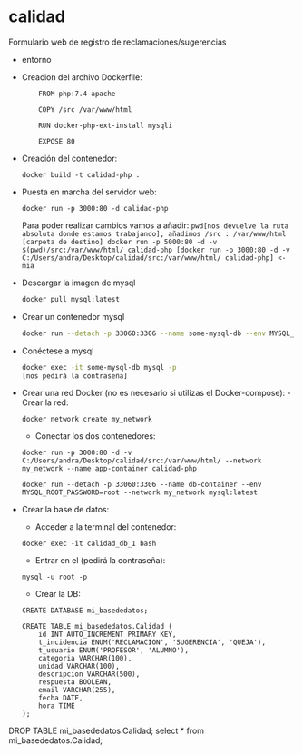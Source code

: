 # calidad
Formulario web de registro de reclamaciones/sugerencias

- entorno

 * Creacion del archivo Dockerfile:
    ```
        FROM php:7.4-apache

        COPY /src /var/www/html

        RUN docker-php-ext-install mysqli

        EXPOSE 80
    ```
* Creación del contenedor:
    ```
    docker build -t calidad-php .
    ```
* Puesta en marcha del servidor web:
    ```
    docker run -p 3000:80 -d calidad-php
    ```
    Para poder realizar cambios vamos a añadir:
        ```
        pwd[nos devuelve la ruta absoluta donde estamos trabajando], añadimos /src : /var/www/html [carpeta de destino]
        docker run -p 5000:80 -d -v $(pwd)/src:/var/www/html/ calidad-php
        [docker run -p 3000:80 -d -v C:/Users/andra/Desktop/calidad/src:/var/www/html/ calidad-php] <- mia
        ```

- Descargar la imagen de mysql

    ```bash
    docker pull mysql:latest
    ```

- Crear un contenedor mysql

    ```bash
    docker run --detach -p 33060:3306 --name some-mysql-db --env MYSQL_ROOT_PASSWORD=root  mysql:latest
    ```
- Conéctese a mysql

    ```bash
    docker exec -it some-mysql-db mysql -p
    [nos pedirá la contraseña]
    ```



* Crear una red Docker (no es necesario si utilizas el Docker-compose):
    -Crear la red:
    ```
    docker network create my_network
    ```
    - Conectar los dos contenedores:
    ```
    docker run -p 3000:80 -d -v C:/Users/andra/Desktop/calidad/src:/var/www/html/ --network my_network --name app-container calidad-php
    ```
    ```
    docker run --detach -p 33060:3306 --name db-container --env MYSQL_ROOT_PASSWORD=root --network my_network mysql:latest
    ```


* Crear la base de datos:
    - Acceder a la terminal del contenedor:
    ```
    docker exec -it calidad_db_1 bash
    ```
    - Entrar en el (pedirá la contraseña):
    ```
    mysql -u root -p
    ```
    - Crear la DB:
    ```
    CREATE DATABASE mi_basededatos;
    ```
    ```
    CREATE TABLE mi_basededatos.Calidad (
        id INT AUTO_INCREMENT PRIMARY KEY,
        t_incidencia ENUM('RECLAMACION', 'SUGERENCIA', 'QUEJA'),
        t_usuario ENUM('PROFESOR', 'ALUMNO'),
        categoria VARCHAR(100),
        unidad VARCHAR(100),
        descripcion VARCHAR(500),
        respuesta BOOLEAN,
        email VARCHAR(255),
        fecha DATE,
        hora TIME
    );
    ```

DROP TABLE mi_basededatos.Calidad;
select * from mi_basededatos.Calidad;